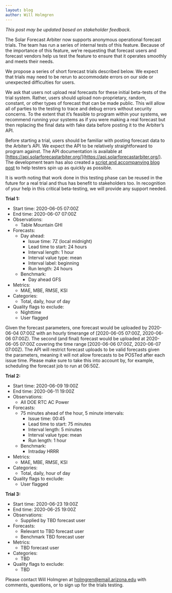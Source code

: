 ```yaml
---
layout: blog
author: Will Holmgren
---
```


*This post may be updated based on stakeholder feedback.*

The Solar Forecast Arbiter now supports anonymous operational forecast trials. The team has run a series of internal tests of this feature. Because of the importance of this feature, we’re requesting that forecast users and forecast vendors help us test the feature to ensure that it operates smoothly and meets their needs.

We propose a series of short forecast trials described below. We expect that trials may need to be rerun to accommodate errors on our side or unexpected difficulties for users.

We ask that users not upload real forecasts for these initial beta-tests of the trial system. Rather, users should upload non-proprietary, random, constant, or other types of forecast that can be made public. This will allow all of parties to the testing to trace and debug errors without security concerns. To the extent that it’s feasible to program within your systems, we recommend running your systems as if you were making a real forecast but then replacing the final data with fake data before posting it to the Arbiter’s API.


Before starting a trial, users should be familiar with posting forecast
data to the Arbiter’s API. We expect the API to be relatively
straightforward to program against. The API documentation is available
at [https://api.solarforecastarbiter.org/](https://api.solarforecastarbiter.org/).  The development team has also created a [script and accompanying blog post](https://solarforecastarbiter.org/2020/05/18/First-Trial-Data-Uploads.html) to help testers spin up as quickly as possible.

It is worth noting that work done in this testing phase can be reused in the future for a real trial and thus has benefit to stakeholders too. In recognition of your help in this critical beta-testing, we will provide any support needed.

**Trial 1:**

* Start time: 2020-06-05 07:00Z
* End time: 2020-06-07 07:00Z
* Observations:
  * Table Mountain GHI
* Forecasts:
  * Day ahead:
    * Issue time: 7Z (local midnight)
    * Lead time to start: 24 hours
    * Interval length: 1 hour
    * Interval value type: mean
    * Interval label: beginning
    * Run length: 24 hours
  * Benchmark:
    * Day ahead GFS
* Metrics:
  * MAE, MBE, RMSE, KSI
* Categories:
  * Total, daily, hour of day
* Quality flags to exclude:
  * Nighttime
  * User flagged

Given the forecast parameters, one forecast would be uploaded by 2020-06-04 07:00Z with an hourly timerange of [2020-06-05 07:00Z, 2020-06-06 07:00Z). The second (and final) forecast would be uploaded at 2020-06-05 07:00Z covering the time range [2020-06-06 07:00Z, 2020-06-07 07:00Z). The API will restrict forecast uploads to be valid forecasts given the parameters, meaning it will not allow forecasts to be POSTed after each issue time. Please make sure to take this into account by, for example, scheduling the forecast job to run at 06:50Z.


**Trial 2:**

* Start time: 2020-06-09 19:00Z
* End time: 2020-06-11 19:00Z
* Observations:
  * All DOE RTC AC Power
* Forecasts:
  * 75 minutes ahead of the hour, 5 minute intervals:
    * Issue time: 00:45
    * Lead time to start: 75 minutes
    * Interval length: 5 minutes
    * Interval value type: mean
    * Run length: 1 hour
  * Benchmark:
    * Intraday HRRR
* Metrics:
  * MAE, MBE, RMSE, KSI
* Categories:
  * Total, daily, hour of day
* Quality flags to exclude:
  * User flagged

**Trial 3:**

* Start time: 2020-06-23 19:00Z
* End time: 2020-06-25 19:00Z
* Observations:
  * Supplied by TBD forecast user
* Forecasts:
  * Relevant to TBD forecast user
  * Benchmark TBD forecast user
* Metrics:
  * TBD forecast user
* Categories:
  * TBD
* Quality flags to exclude:
  * TBD

Please contact Will Holmgren at
[holmgren@email.arizona.edu](mailto:holmgren@email.arizona.edu) with
comments, questions, or to sign up for the trials testing.
